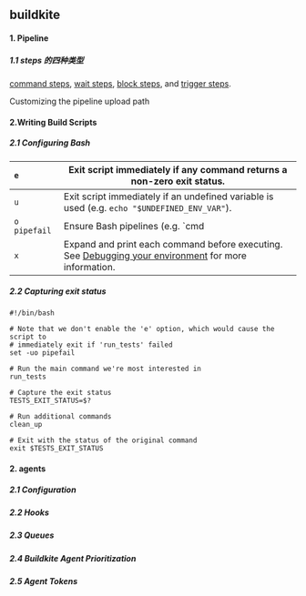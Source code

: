 ## buildkite

#### 1. Pipeline 

##### 1.1 steps 的四种类型

 [command steps](https://buildkite.com/docs/pipelines/command-step), [wait steps](https://buildkite.com/docs/pipelines/wait-step), [block steps](https://buildkite.com/docs/pipelines/block-step), and [trigger steps](https://buildkite.com/docs/pipelines/trigger-step).

Customizing the pipeline upload path

#### 2.Writing Build Scripts

##### 2.1 Configuring Bash

| `e`          | Exit script immediately if any command returns a non-zero exit status. |
| :----------- | ------------------------------------------------------------ |
| `u`          | Exit script immediately if an undefined variable is used (e.g. `echo "$UNDEFINED_ENV_VAR"`). |
| `o pipefail` | Ensure Bash pipelines (e.g. `cmd | othercmd`) return a non-zero status if any of the commands fail, rather than returning the exit status of the last command in the pipeline. |
| `x`          | Expand and print each command before executing. See [Debugging your environment](https://buildkite.com/docs/builds/writing-build-scripts#debugging-your-environment) for more information. |

##### 2.2 Capturing exit status

```
#!/bin/bash

# Note that we don't enable the 'e' option, which would cause the script to
# immediately exit if 'run_tests' failed
set -uo pipefail

# Run the main command we're most interested in
run_tests

# Capture the exit status
TESTS_EXIT_STATUS=$?

# Run additional commands
clean_up

# Exit with the status of the original command
exit $TESTS_EXIT_STATUS
```

#### 2. agents

##### 2.1  Configuration

##### 2.2  Hooks

##### 2.3  Queues

##### 2.4 Buildkite Agent Prioritization

##### 2.5 Agent Tokens